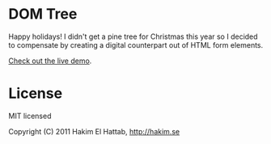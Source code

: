 # DOM Tree

Happy holidays! I didn't get a pine tree for Christmas this year so I decided to compensate by creating a digital counterpart out of HTML form elements.

[Check out the live demo](http://hakim.se/experiments/css/domtree).

# License

MIT licensed

Copyright (C) 2011 Hakim El Hattab, http://hakim.se